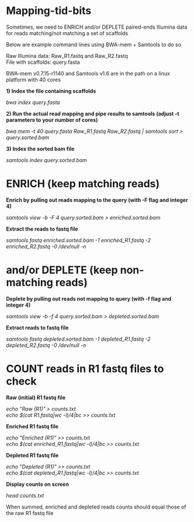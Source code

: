 # Mapping-tid-bits

Sometimes, we need to ENRICH and/or DEPLETE paired-ends Illumina data for reads matching/not matching a set of scaffolds<br/>

Below are example command lines using BWA-mem + Samtools to do so<br/>

Raw Illumina data: Raw_R1.fastq and Raw_R2.fastq<br/>
File with scaffolds: query.fasta<br/>

BWA-mem v0.7.15-r1140 and Samtools v1.6 are in the path on a linux platform with 40 cores<br/>

**1) Index the file containing scaffolds**

*bwa index query.fasta*

**2) Run the actual read mapping and pipe results to samtools (adjust -t parameters to your number of cores)**

*bwa mem -t 40 query.fasta Raw_R1.fastq Raw_R2.fastq | samtools sort > query.sorted.bam*

**3) Index the sorted bam file**

*samtools index query.sorted.bam*

# ENRICH (keep matching reads)
**Enrich by pulling out reads mapping to the query (with -F flag and integer 4)**

*samtools view -b -F 4 query.sorted.bam > enriched.sorted.bam*

**Extract the reads to fastq file**

*samtools fastq enriched.sorted.bam -1 enriched_R1.fastq -2 enriched_R2.fastq -0 /dev/null -n*

# and/or DEPLETE (keep non-matching reads)
**Deplete by pulling out reads not mapping to query (with -f flag and integer 4)**

*samtools view -b -f 4 query.sorted.bam > depleted.sorted.bam*

**Extract reads to fastq file**

*samtools fastq depleted.sorted.bam -1 depleted_R1.fastq -2 depleted_R2.fastq -0 /dev/null -n*

# COUNT reads in R1 fastq files to check
**Raw (initial) R1 fastq file**<br/>

*echo "Raw (R1)" > counts.txt*<br/>
*echo $(cat R1.fastq|wc -l)/4|bc >> counts.txt*<br/>

**Enriched R1 fastq file**<br/>

*echo "Enriched (R1)" >> counts.txt*<br/>
*echo $(cat enriched_R1.fastq|wc -l)/4|bc >> counts.txt*<br/>

**Depleted R1 fastq file**<br/>

*echo "Depleted (R1)" >> counts.txt*<br/>
*echo $(cat depleted_R1.fastq|wc -l)/4|bc >> counts.txt*<br/>

**Display counts on screen**<br/>

*head counts.txt*<br/>

When summed, enriched and depleted reads counts should equal those of the raw R1 fastq file




